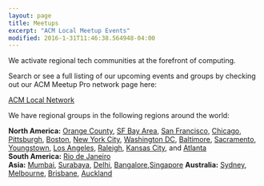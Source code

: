 ```yaml
---
layout: page
title: Meetups
excerpt: "ACM Local Meetup Events"
modified: 2016-1-31T11:46:38.564948-04:00
---
```


We activate regional tech communities at the forefront of computing. 

Search or see a full listing of our upcoming events and groups by checking out our ACM Meetup Pro network page here:

[ACM Local Network](https://meetup.com/pro/acm-local-network)

We have regional groups in the following regions around the world:

**North America:** [Orange County](https://www.meetup.com/acm-oc/), [SF Bay Area](https://www.meetup.com/SF-Bay-ACM/), [San Francisco](https://www.meetup.com/acm-sf/), [Chicago](https://www.meetup.com/ACM-Chicago/), [Pittsburgh](https://www.meetup.com/ACM-Pittsburgh/), [Boston](https://www.meetup.com/ACM-Boston/), [New York City](https://www.meetup.com/ACM-NY), [Washington DC](https://www.meetup.com/ACM-DC), [Baltimore](https://www.meetup.com/acm-baltimore/), [Sacramento](https://www.meetup.com/ACM-Sacramento/), [Youngstown](https://www.meetup.com/ACM-Youngstown), [Los Angeles](https://www.meetup.com/ACM-LA/), [Raleigh](https://www.meetup.com/ACM-Raleigh/), [Kansas City](https://www.meetup.com/acm-kansas-city/), and [Atlanta](https://www.meetup.com/acm-atlanta/)  
**South America:** [Rio de Janeiro](https://www.meetup.com/acm-rio-de-janeiro/)  
**Asia:** [Mumbai](https://www.meetup.com/acm-mumbai/), [Surabaya](https://www.meetup.com/acm-surabaya/), [Delhi](https://www.meetup.com/responsible-ai-delhi/), [Bangalore](https://www.meetup.com/responsible-ai-bangalore/),[Singapore](https://www.meetup.com/responsible-ai-singapore/)
**Australia:** [Sydney](https://www.meetup.com/responsible-ai-sydney/ ), [Melbourne](https://www.meetup.com/acm-melbourne), [Brisbane](https://www.meetup.com/responsible-ai-brisbane/), [Auckland](https://www.meetup.com/responsible-ai-auckland/)
